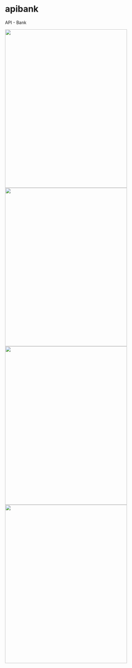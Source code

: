 # apibank
API - Bank


<img src="https://i.ibb.co/xLy8n4M/login.png" width="400" height="520">
<img src="https://i.ibb.co/LtBjTXW/frase-dark.png" width="400" height="520">
<img src="https://i.ibb.co/sVpWKNL/controle.png" width="400" height="520">
<img src="https://i.ibb.co/XWzGbL7/frase.png" width="400" height="520">
